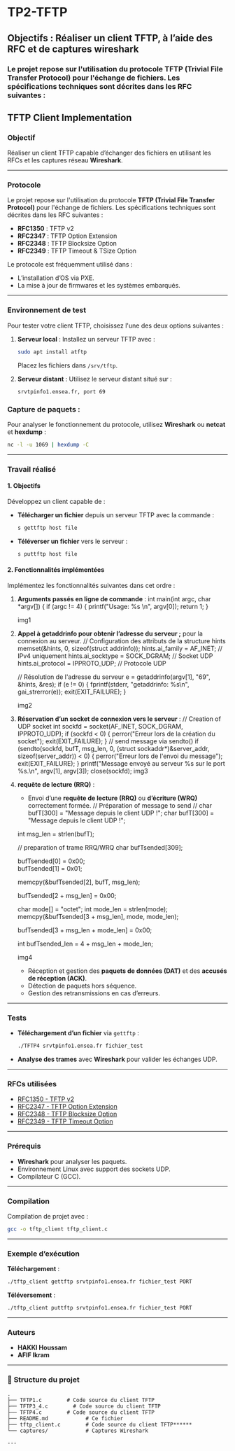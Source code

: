 # TP2-TFTP
## Objectifs : Réaliser un client TFTP, à l’aide des RFC et de captures wireshark
### Le projet repose sur l'utilisation du protocole TFTP (Trivial File Transfer Protocol) pour l'échange de fichiers. Les spécifications techniques sont décrites dans les RFC suivantes :

## TFTP Client Implementation

### **Objectif**
Réaliser un client TFTP capable d’échanger des fichiers en utilisant les RFCs et les captures réseau **Wireshark**.

---

### **Protocole**
Le projet repose sur l'utilisation du protocole **TFTP (Trivial File Transfer Protocol)** pour l'échange de fichiers. Les spécifications techniques sont décrites dans les RFC suivantes :
- **RFC1350** : TFTP v2
- **RFC2347** : TFTP Option Extension
- **RFC2348** : TFTP Blocksize Option
- **RFC2349** : TFTP Timeout & TSize Option

Le protocole est fréquemment utilisé dans :
- L’installation d’OS via PXE.
- La mise à jour de firmwares et les systèmes embarqués.

---

### **Environnement de test**
Pour tester votre client TFTP, choisissez l'une des deux options suivantes :
1. **Serveur local** : Installez un serveur TFTP avec :
   ```bash
   sudo apt install atftp
   ```
   Placez les fichiers dans `/srv/tftp`.

2. **Serveur distant** : Utilisez le serveur distant situé sur :
   ```
   srvtpinfo1.ensea.fr, port 69
   ```

### **Capture de paquets** :
Pour analyser le fonctionnement du protocole, utilisez **Wireshark** ou **netcat** et **hexdump** :
```bash
nc -l -u 1069 | hexdump -C
```

---

### **Travail réalisé**

#### **1. Objectifs**
Développez un client capable de :
- **Télécharger un fichier** depuis un serveur TFTP avec la commande :
   ```bash
   s gettftp host file
   ```
- **Téléverser un fichier** vers le serveur :
   ```bash
   s puttftp host file
   ```

#### **2. Fonctionnalités implémentées**
Implémentez les fonctionnalités suivantes dans cet ordre :
1. **Arguments passés en ligne de commande** :
int main(int argc, char *argv[]) {
    if (argc != 4) {
        printf("Usage: %s <host> <file> <port>\n", argv[0]);
        return 1;
    }

    img1
2. **Appel à getaddrinfo pour obtenir l’adresse du serveur ;** pour la connexion au serveur.
   // Configuration des attributs de la structure hints
    memset(&hints, 0, sizeof(struct addrinfo));
    hints.ai_family = AF_INET;       // IPv4 uniquement
    hints.ai_socktype = SOCK_DGRAM;  // Socket UDP
    hints.ai_protocol = IPPROTO_UDP;  // Protocole UDP

    // Résolution de l'adresse du serveur
    e = getaddrinfo(argv[1], "69", &hints, &res);
    if (e != 0) {
        fprintf(stderr, "getaddrinfo: %s\n", gai_strerror(e));
        exit(EXIT_FAILURE);
    }

    img2
3. **Réservation d’un socket de connexion vers le serveur** :
    // Creation of UDP socket
    int sockfd = socket(AF_INET, SOCK_DGRAM, IPPROTO_UDP);
    if (sockfd < 0) {
    perror("Erreur lors de la création du socket");
    exit(EXIT_FAILURE);
}
 // send message via sendto()
    if (sendto(sockfd, bufT, msg_len, 0, (struct sockaddr*)&server_addr, sizeof(server_addr)) < 0) {
        perror("Erreur lors de l'envoi du message");
        exit(EXIT_FAILURE);
    }
	printf("Message envoyé au serveur %s sur le port %s.\n", argv[1], argv[3]);
close(sockfd);
img3
 
4. **requête de lecture (RRQ)** :
   - Envoi d’une **requête de lecture (RRQ)** ou **d’écriture (WRQ)** correctement formée.
    // Préparation of message to send 
    // char bufT[300] = "Message depuis le client UDP !";
    char bufT[300] = "Message depuis le client UDP !";

    int msg_len = strlen(bufT);
	
    // preparation of trame RRQ/WRQ 
    char bufTsended[309];

	bufTsended[0] = 0x00;  
	bufTsended[1] = 0x01;  

	memcpy(&bufTsended[2], bufT, msg_len);

	bufTsended[2 + msg_len] = 0x00;

	char mode[] = "octet";
	int mode_len = strlen(mode);
	memcpy(&bufTsended[3 + msg_len], mode, mode_len);

	bufTsended[3 + msg_len + mode_len] = 0x00;

	int bufTsended_len = 4 + msg_len + mode_len;

    img4
   - Réception et gestion des **paquets de données (DAT)** et des **accusés de réception (ACK)**.
   - Détection de paquets hors séquence.
   - Gestion des retransmissions en cas d’erreurs.

---

### **Tests**
- **Téléchargement d’un fichier** via `gettftp` :
   ```bash
   ./TFTP4 srvtpinfo1.ensea.fr fichier_test
   ```
- **Analyse des trames** avec **Wireshark** pour valider les échanges UDP.

---

### **RFCs utilisées**
- [RFC1350 - TFTP v2](https://datatracker.ietf.org/doc/html/rfc1350)
- [RFC2347 - TFTP Option Extension](https://datatracker.ietf.org/doc/html/rfc2347)
- [RFC2348 - TFTP Blocksize Option](https://datatracker.ietf.org/doc/html/rfc2348)
- [RFC2349 - TFTP Timeout Option](https://datatracker.ietf.org/doc/html/rfc2349)

---

### **Prérequis**
- **Wireshark** pour analyser les paquets.
- Environnement Linux avec support des sockets UDP.
- Compilateur C (GCC).

---

### **Compilation**
Compilation de projet avec :
```bash
gcc -o tftp_client tftp_client.c
```

---

### **Exemple d’exécution**
**Téléchargement** :
```bash
./tftp_client gettftp srvtpinfo1.ensea.fr fichier_test PORT
```

**Téléversement** :
```bash
./tftp_client puttftp srvtpinfo1.ensea.fr fichier_test PORT
```

---

### **Auteurs**
- **HAKKI Houssam**  
- **AFIF Ikram**  

---

### 📂 **Structure du projet**
```plaintext
.
├── TFTP1.c        # Code source du client TFTP
├── TFTP3_4.c        # Code source du client TFTP
├── TFTP4.c        # Code source du client TFTP
├── README.md            # Ce fichier
├── tftp_client.c        # Code source du client TFTP******
└── captures/            # Captures Wireshark

---
